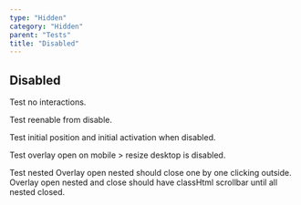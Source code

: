 ```yaml
---
type: "Hidden"
category: "Hidden"
parent: "Tests"
title: "Disabled"
---
```


## Disabled

Test no interactions.

Test reenable from disable.

Test initial position and initial activation when disabled.

Test overlay open on mobile > resize desktop is disabled.

Test nested
  Overlay open nested should close one by one clicking outside.
  Overlay open nested and close should have classHtml scrollbar until all nested closed.

<demo>
  <demovanilla src="vanilla/components/core/card/disable">
  </demovanilla>
  <demovanilla src="vanilla/components/core/toggle/disable">
  </demovanilla>
  <demovanilla src="vanilla/components/core/overlay/disable">
  </demovanilla>
  <demovanilla src="vanilla/components/core/drop/disable">
  </demovanilla>
  <demovanilla src="vanilla/components/core/tooltip/disable">
  </demovanilla>
  <demovanilla src="vanilla/components/core/slider/disable">
  </demovanilla>
</demo>
